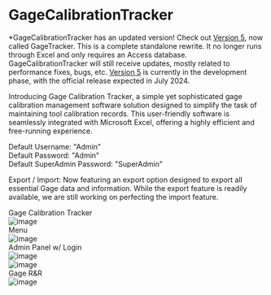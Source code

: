 # GageCalibrationTracker
*GageCalibrationTracker has an updated version! Check out [Version 5](https://github.com/alexfare/GageTracker), now called GageTracker. This is a complete standalone rewrite. It no longer runs through Excel and only requires an Access database. GageCalibrationTracker will still receive updates, mostly related to performance fixes, bugs, etc.
[Version 5](https://github.com/alexfare/GageTracker) is currently in the development phase, with the official release expected in July 2024.

Introducing Gage Calibration Tracker, a simple yet sophisticated gage calibration management software solution designed to simplify the task of maintaining tool calibration records. This user-friendly software is seamlessly integrated with Microsoft Excel, offering a highly efficient and free-running experience.

Default Username: "Admin"<br>
Default Password: "Admin"<br>
Default SuperAdmin Password: "SuperAdmin"

Export / Import:
Now featuring an export option designed to export all essential Gage data and information. While the export feature is readily available, we are still working on perfecting the import feature.

Gage Calibration Tracker<br>
![image](https://github.com/alexfare/GageCalibrationTracker/assets/40654995/c9437148-9fd0-4185-bf03-435d6445be83)
<br>
Menu<br>
![image](https://github.com/alexfare/GageCalibrationTracker/assets/40654995/a4a5adf2-1c7f-4973-a90a-f19c46185512)
<br>
Admin Panel w/ Login<br>
![image](https://github.com/alexfare/GageCalibrationTracker/assets/40654995/fe991ba9-c542-4c30-89cd-e8374922bad9)
<br>
![image](https://github.com/alexfare/GageCalibrationTracker/assets/40654995/eb6609f6-8b6d-40aa-bb91-7e1c4ee995b2)
<br>
Gage R&R <br>
![image](https://github.com/alexfare/GageCalibrationTracker/assets/40654995/b7a09091-aa7b-49a5-9926-abbac4f5ad55)

